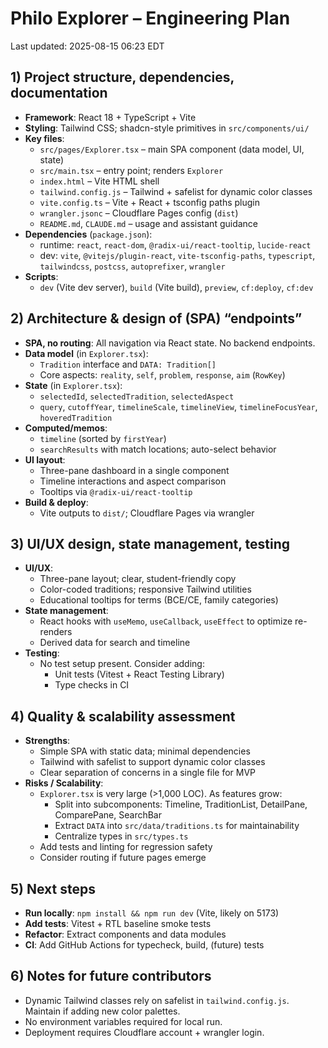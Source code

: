 # Philo Explorer – Engineering Plan

Last updated: 2025-08-15 06:23 EDT

## 1) Project structure, dependencies, documentation

- __Framework__: React 18 + TypeScript + Vite
- __Styling__: Tailwind CSS; shadcn-style primitives in `src/components/ui/`
- __Key files__:
  - `src/pages/Explorer.tsx` – main SPA component (data model, UI, state)
  - `src/main.tsx` – entry point; renders `Explorer`
  - `index.html` – Vite HTML shell
  - `tailwind.config.js` – Tailwind + safelist for dynamic color classes
  - `vite.config.ts` – Vite + React + tsconfig paths plugin
  - `wrangler.jsonc` – Cloudflare Pages config (`dist`)
  - `README.md`, `CLAUDE.md` – usage and assistant guidance
- __Dependencies__ (`package.json`):
  - runtime: `react`, `react-dom`, `@radix-ui/react-tooltip`, `lucide-react`
  - dev: `vite`, `@vitejs/plugin-react`, `vite-tsconfig-paths`, `typescript`, `tailwindcss`, `postcss`, `autoprefixer`, `wrangler`
- __Scripts__:
  - `dev` (Vite dev server), `build` (Vite build), `preview`, `cf:deploy`, `cf:dev`

## 2) Architecture & design of (SPA) “endpoints”

- __SPA, no routing__: All navigation via React state. No backend endpoints.
- __Data model__ (in `Explorer.tsx`):
  - `Tradition` interface and `DATA: Tradition[]`
  - Core aspects: `reality`, `self`, `problem`, `response`, `aim` (`RowKey`)
- __State__ (in `Explorer.tsx`):
  - `selectedId`, `selectedTradition`, `selectedAspect`
  - `query`, `cutoffYear`, `timelineScale`, `timelineView`, `timelineFocusYear`, `hoveredTradition`
- __Computed/memos__:
  - `timeline` (sorted by `firstYear`)
  - `searchResults` with match locations; auto-select behavior
- __UI layout__:
  - Three-pane dashboard in a single component
  - Timeline interactions and aspect comparison
  - Tooltips via `@radix-ui/react-tooltip`
- __Build & deploy__:
  - Vite outputs to `dist/`; Cloudflare Pages via wrangler

## 3) UI/UX design, state management, testing

- __UI/UX__:
  - Three-pane layout; clear, student-friendly copy
  - Color-coded traditions; responsive Tailwind utilities
  - Educational tooltips for terms (BCE/CE, family categories)
- __State management__:
  - React hooks with `useMemo`, `useCallback`, `useEffect` to optimize re-renders
  - Derived data for search and timeline
- __Testing__:
  - No test setup present. Consider adding:
    - Unit tests (Vitest + React Testing Library)
    - Type checks in CI

## 4) Quality & scalability assessment

- __Strengths__:
  - Simple SPA with static data; minimal dependencies
  - Tailwind with safelist to support dynamic color classes
  - Clear separation of concerns in a single file for MVP
- __Risks / Scalability__:
  - `Explorer.tsx` is very large (>1,000 LOC). As features grow:
    - Split into subcomponents: Timeline, TraditionList, DetailPane, ComparePane, SearchBar
    - Extract `DATA` into `src/data/traditions.ts` for maintainability
    - Centralize types in `src/types.ts`
  - Add tests and linting for regression safety
  - Consider routing if future pages emerge

## 5) Next steps

- __Run locally__: `npm install && npm run dev` (Vite, likely on 5173)
- __Add tests__: Vitest + RTL baseline smoke tests
- __Refactor__: Extract components and data modules
- __CI__: Add GitHub Actions for typecheck, build, (future) tests

## 6) Notes for future contributors

- Dynamic Tailwind classes rely on safelist in `tailwind.config.js`. Maintain if adding new color palettes.
- No environment variables required for local run.
- Deployment requires Cloudflare account + wrangler login.
